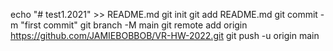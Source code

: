 echo "# test1.2021" >> README.md
git init
git add README.md
git commit -m "first commit"
git branch -M main
git remote add origin https://github.com/JAMIEBOBBOB/VR-HW-2022.git
git push -u origin main

